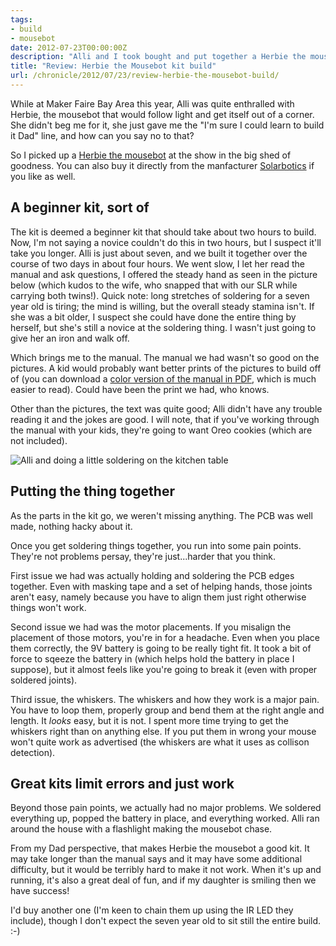 ```yaml
---
tags:
- build
- mousebot
date: 2012-07-23T00:00:00Z
description: "Alli and I took bought and put together a Herbie the mousebot kit we picked up from Maker Faire. My short and sweet review."
title: "Review: Herbie the Mousebot kit build"
url: /chronicle/2012/07/23/review-herbie-the-mousebot-build/
---
```


While at Maker Faire Bay Area this year, Alli was quite enthralled with Herbie, the mousebot that would follow light and get itself out of a corner. She didn't beg me for it, she just gave me the "I'm sure I could learn to build it Dad" line, and how can you say no to that?

So I picked up a <a href="http://www.makershed.com/product_p/mksb001.htm">Herbie the mousebot</a> at the show in the big shed of goodness. You can also buy it directly from the manfacturer <a href="http://www.solarbotics.com/product/k_hm/">Solarbotics</a> if you like as well.

## A beginner kit, sort of
The kit is deemed a beginner kit that should take about two hours to build. Now, I'm not saying a novice couldn't do this in two hours, but I suspect it'll take you longer. Alli is just about seven, and we built it together over the course of two days in about four hours. We went slow, I let her read the manual and ask questions, I offered the steady hand as seen in the picture below (which kudos to the wife, who snapped that with our SLR while carrying both twins!).  Quick note: long stretches of soldering for a seven year old is tiring; the mind is willing, but the overall steady stamina isn't. If she was a bit older, I suspect she could have done the entire thing by herself, but she's still a novice at the soldering thing. I wasn't just going to give her an iron and walk off.

Which brings me to the manual. The manual we had wasn't so good on the pictures. A kid would probably want better prints of the pictures to build off of (you can download a <a href="http://content.solarbotics.com/products/documentation/khm_herbie_the_mousebot_manual.pdf" title="Herbie the mousebot PDF build manual">color version of the manual in PDF</a>, which is much easier to read). Could have been the print we had, who knows.

Other than the pictures, the text was quite good; Alli didn't have any trouble reading it and the jokes are good. I will note, that if you've working through the manual with your kids, they're going to want Oreo cookies (which are not included).

<img src="/images/blog/2012/07/img-8591.jpg" alt="Alli and doing a little soldering on the kitchen table" />

## Putting the thing together
As the parts in the kit go, we weren't missing anything. The PCB was well made, nothing hacky about it.

Once you get soldering things together, you run into some pain points. They're not problems persay, they're just...harder that you think.

First issue we had was actually holding and soldering the PCB edges together. Even with masking tape and a set of helping hands, those joints aren't easy, namely because you have to align them just right otherwise things won't work.

Second issue we had was the motor placements. If you misalign the placement of those motors, you're in for a headache. Even when you place them correctly, the 9V battery is going to be really tight fit. It took a bit of force to sqeeze the battery in (which helps hold the battery in place I suppose), but it almost feels like you're going to break it (even with proper soldered joints).

Third issue, the whiskers. The whiskers and how they work is a major pain. You have to loop them, properly group and bend them at the right angle and length. It _looks_ easy, but it is not. I spent more time trying to get the whiskers right than on anything else. If you put them in wrong your mouse won't quite work as advertised (the whiskers are what it uses as collison detection).

## Great kits limit errors and just work
Beyond those pain points, we actually had no major problems. We soldered everything up, popped the battery in place, and everything worked. Alli ran around the house with a flashlight making the mousebot chase.

From my Dad perspective, that makes Herbie the mousebot a good kit. It may take longer than the manual says and it may have some additional difficulty, but it would be terribly hard to make it not work. When it's up and running, it's also a great deal of fun, and if my daughter is smiling then we have success!

I'd buy another one (I'm keen to chain them up using the IR LED they include), though I don't expect the seven year old to sit still the entire build. :-)

